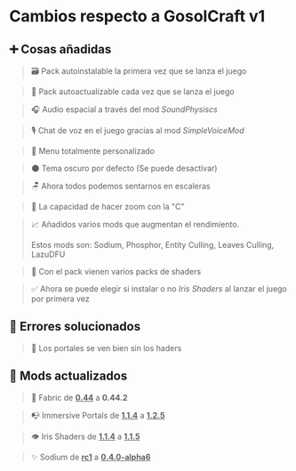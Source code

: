 # Cambios respecto a GosolCraft v1

## ➕ **Cosas añadidas**

> 🗃️ Pack autoinstalable la primera vez que se lanza el juego

> 🔻 Pack autoactualizable cada vez que se lanza el juego

> 🎧 Audio espacial a través del mod *SoundPhysiscs*

> 🎙️ Chat de voz en el juego gracias al mod *SimpleVoiceMod*

> 🔲 Menu totalmente personalizado

> 🌑 Tema oscuro por defecto (Se puede desactivar)

> 🪑 Ahora todos podemos sentarnos en escaleras

> 🔎 La capacidad de hacer zoom con la "C"

> 📈 Añadidos varios mods que augmentan el rendimiento.
> 
> Estos mods son: Sodium, Phosphor, Entity Culling, Leaves Culling, LazuDFU

> 🌳 Con el pack vienen varios packs de shaders

> ✅ Ahora se puede elegir si instalar o no *Iris Shaders* al lanzar el juego por primera vez

## 🐛 Errores solucionados

> 🐞 Los portales se ven bien sin los haders

## 🔺 Mods actualizados

> 👚 Fabric de __<u>0.44</u>__ a __0.44.2__

> 📭 Immersive Portals de **<u>1.1.4</u>** a **<u>1.2.5</u>**

> 👁️ Iris Shaders de <u>**1.1.4**</u> a **<u>1.1.5</u>**

> ✨ Sodium de **<u>rc1</u>** a **<u>0.4.0-alpha6</u>**
